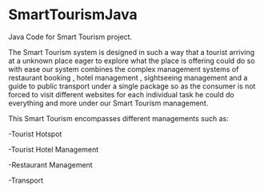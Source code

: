# SmartTourismJava
Java Code for Smart Tourism project.


The Smart Tourism system is designed in such a way that a tourist arriving at a unknown place eager to explore what the place is offering could do so with ease our system combines the complex management systems of restaurant booking , hotel management , sightseeing management and a guide to public transport under a single package so as the consumer is not forced to visit different websites for each individual task he could do everything and more under our Smart Tourism management.


This Smart Tourism encompasses different managements such as:

-Tourist Hotspot

-Tourist Hotel Management

-Restaurant Management

-Transport
